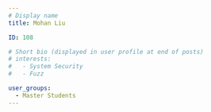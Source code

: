 ```yaml
---
# Display name
title: Mohan Liu

ID: 108

# Short bio (displayed in user profile at end of posts)
# interests:
#   - System Security
#   - Fuzz

user_groups:
  - Master Students
---
```

